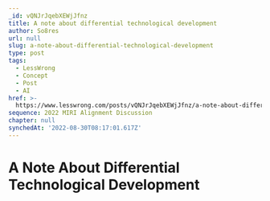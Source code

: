 ```yaml
---
_id: vQNJrJqebXEWjJfnz
title: A note about differential technological development
author: So8res
url: null
slug: a-note-about-differential-technological-development
type: post
tags:
  - LessWrong
  - Concept
  - Post
  - AI
href: >-
  https://www.lesswrong.com/posts/vQNJrJqebXEWjJfnz/a-note-about-differential-technological-development
sequence: 2022 MIRI Alignment Discussion
chapter: null
synchedAt: '2022-08-30T08:17:01.617Z'
---
```


# A Note About Differential Technological Development

